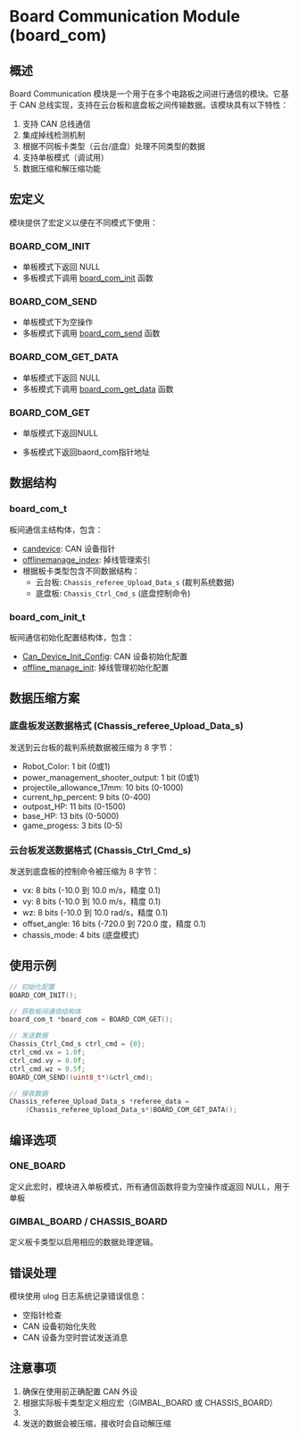 # Board Communication Module (board_com)

## 概述

Board Communication 模块是一个用于在多个电路板之间进行通信的模块。它基于 CAN 总线实现，支持在云台板和底盘板之间传输数据。该模块具有以下特性：

1. 支持 CAN 总线通信
2. 集成掉线检测机制
3. 根据不同板卡类型（云台/底盘）处理不同类型的数据
4. 支持单板模式（调试用）
5. 数据压缩和解压缩功能

## 宏定义

模块提供了宏定义以便在不同模式下使用：

### BOARD_COM_INIT

- 单板模式下返回 NULL
- 多板模式下调用 [board_com_init](file:///home/pan/code/threadx_learn/modules/board_com/board_com.h#L66-L66) 函数

### BOARD_COM_SEND

- 单板模式下为空操作
- 多板模式下调用 [board_com_send](file:///home/pan/code/threadx_learn/modules/board_com/board_com.h#L73-L73) 函数

### BOARD_COM_GET_DATA

- 单板模式下返回 NULL
- 多板模式下调用 [board_com_get_data](file:///home/pan/code/threadx_learn/modules/board_com/board_com.h#L78-L78) 函数

### BOARD_COM_GET

- 单版模式下返回NULL

- 多板模式下返回baord_com指针地址 

## 数据结构

### board_com_t

板间通信主结构体，包含：

- [candevice](file:///home/pan/code/threadx_learn/modules/board_com/board_com.h#L46-L46): CAN 设备指针
- [offlinemanage_index](file:///home/pan/code/threadx_learn/modules/board_com/board_com.h#L47-L47): 掉线管理索引
- 根据板卡类型包含不同数据结构：
  - 云台板: `Chassis_referee_Upload_Data_s` (裁判系统数据)
  - 底盘板: `Chassis_Ctrl_Cmd_s` (底盘控制命令)

### board_com_init_t

板间通信初始化配置结构体，包含：

- [Can_Device_Init_Config](file:///home/pan/code/threadx_learn/modules/board_com/board_com.h#L57-L57): CAN 设备初始化配置
- [offline_manage_init](file:///home/pan/code/threadx_learn/modules/board_com/board_com.h#L58-L58): 掉线管理初始化配置

## 数据压缩方案

### 底盘板发送数据格式 (Chassis_referee_Upload_Data_s)

发送到云台板的裁判系统数据被压缩为 8 字节：

- Robot_Color: 1 bit (0或1)
- power_management_shooter_output: 1 bit (0或1)
- projectile_allowance_17mm: 10 bits (0-1000)
- current_hp_percent: 9 bits (0-400)
- outpost_HP: 11 bits (0-1500)
- base_HP: 13 bits (0-5000)
- game_progess: 3 bits (0-5)

### 云台板发送数据格式 (Chassis_Ctrl_Cmd_s)

发送到底盘板的控制命令被压缩为 8 字节：

- vx: 8 bits (-10.0 到 10.0 m/s，精度 0.1)
- vy: 8 bits (-10.0 到 10.0 m/s，精度 0.1)
- wz: 8 bits (-10.0 到 10.0 rad/s，精度 0.1)
- offset_angle: 16 bits (-720.0 到 720.0 度，精度 0.1)
- chassis_mode: 4 bits (底盘模式)

## 使用示例

```c
// 初始化配置
BOARD_COM_INIT();

// 获取板间通信结构体
board_com_t *board_com = BOARD_COM_GET();

// 发送数据
Chassis_Ctrl_Cmd_s ctrl_cmd = {0};
ctrl_cmd.vx = 1.0f;
ctrl_cmd.vy = 0.0f;
ctrl_cmd.wz = 0.5f;
BOARD_COM_SEND((uint8_t*)&ctrl_cmd);

// 接收数据
Chassis_referee_Upload_Data_s *referee_data = 
    (Chassis_referee_Upload_Data_s*)BOARD_COM_GET_DATA();
```

## 编译选项

### ONE_BOARD

定义此宏时，模块进入单板模式，所有通信函数将变为空操作或返回 NULL，用于单板

### GIMBAL_BOARD / CHASSIS_BOARD

定义板卡类型以启用相应的数据处理逻辑。

## 错误处理

模块使用 ulog 日志系统记录错误信息：

- 空指针检查
- CAN 设备初始化失败
- CAN 设备为空时尝试发送消息

## 注意事项

1. 确保在使用前正确配置 CAN 外设
2. 根据实际板卡类型定义相应宏（GIMBAL_BOARD 或 CHASSIS_BOARD）
3. 
4. 发送的数据会被压缩，接收时会自动解压缩
